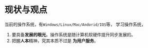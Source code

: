 # 现状与观点
当前的操作系统，有`Windows/Linux/Mac/Andorid/IOS`等，
学习操作系统，
1. 要具备**发展的眼光**。操作系统是随计算机软硬件提升同步发展的。
2. 把握**人本**精神，究其本质不过是 **为用户服务**。